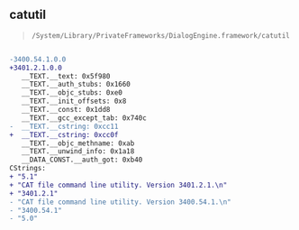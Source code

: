 ## catutil

> `/System/Library/PrivateFrameworks/DialogEngine.framework/catutil`

```diff

-3400.54.1.0.0
+3401.2.1.0.0
   __TEXT.__text: 0x5f980
   __TEXT.__auth_stubs: 0x1660
   __TEXT.__objc_stubs: 0xe0
   __TEXT.__init_offsets: 0x8
   __TEXT.__const: 0x1dd8
   __TEXT.__gcc_except_tab: 0x740c
-  __TEXT.__cstring: 0xcc11
+  __TEXT.__cstring: 0xcc0f
   __TEXT.__objc_methname: 0xab
   __TEXT.__unwind_info: 0x1a18
   __DATA_CONST.__auth_got: 0xb40
CStrings:
+ "5.1"
+ "CAT file command line utility. Version 3401.2.1.\n"
+ "3401.2.1"
- "CAT file command line utility. Version 3400.54.1.\n"
- "3400.54.1"
- "5.0"

```
